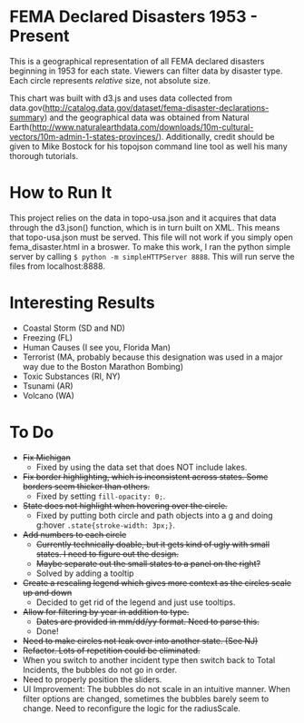 # FEMA Declared Disasters 1953 - Present

This is a geographical representation of all FEMA declared disasters beginning in 1953 for each state. Viewers can filter data by disaster type. Each circle represents *relative* size, not absolute size.

This chart was built with d3.js and uses data collected from data.gov(http://catalog.data.gov/dataset/fema-disaster-declarations-summary) and the geographical data was obtained from Natural Earth(http://www.naturalearthdata.com/downloads/10m-cultural-vectors/10m-admin-1-states-provinces/). Additionally, credit should be given to Mike Bostock for his topojson command line tool as well his many thorough tutorials.

# How to Run It
This project relies on the data in topo-usa.json and it acquires that data through the d3.json() function, which is in turn built on XML. This means that topo-usa.json must be served. This file will not work if you simply open fema_disaster.html in a broswer. To make this work, I ran the python simple server by calling `$ python -m simpleHTTPServer 8888`. This will run serve the files from localhost:8888.

# Interesting Results
* Coastal Storm (SD and ND)
* Freezing (FL)
* Human Causes (I see you, Florida Man)
* Terrorist (MA, probably because this designation was used in a major way due to the Boston Marathon Bombing)
* Toxic Substances (RI, NY)
* Tsunami (AR)
* Volcano (WA)

# To Do
* ~~Fix Michigan~~
  * Fixed by using the data set that does NOT include lakes.
* ~~Fix border highlighting, which is inconsistent across states. Some borders seem thicker than others.~~
  * Fixed by setting `fill-opacity: 0;`.
* ~~State does not highlight when hovering over the circle.~~
  * Fixed by putting both circle and path objects into a g and doing g:hover `.state{stroke-width: 3px;}`.
* ~~Add numbers to each circle~~
  * ~~Currently technically doable, but it gets kind of ugly with small states. I need to figure out the design.~~
  * ~~Maybe separate out the small states to a panel on the right?~~
  * Solved by adding a tooltip
* ~~Create a rescaling legend which gives more context as the circles scale up and down~~
  * Decided to get rid of the legend and just use tooltips.
* ~~Allow for filtering by year in addition to type.~~
  * ~~Dates are provided in mm/dd/yy format. Need to parse this.~~
  * Done!
* ~~Need to make circles not leak over into another state. (See NJ)~~
* ~~Refactor. Lots of repetition could be eliminated.~~
* When you switch to another incident type then switch back to Total Incidents, the bubbles do not go in order.
* Need to properly position the sliders.
* UI Improvement: The bubbles do not scale in an intuitive manner. When filter options are changed, sometimes the bubbles barely seem to change. Need to reconfigure the logic for the radiusScale.
